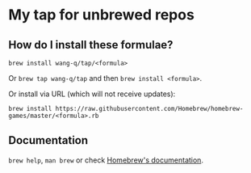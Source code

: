 # My tap for unbrewed repos

## How do I install these formulae?

`brew install wang-q/tap/<formula>`

Or `brew tap wang-q/tap` and then `brew install <formula>`.

Or install via URL (which will not receive updates):

```
brew install https://raw.githubusercontent.com/Homebrew/homebrew-games/master/<formula>.rb
```

## Documentation
`brew help`, `man brew` or check [Homebrew's documentation](https://github.com/Homebrew/homebrew/tree/master/share/doc/homebrew#readme).
